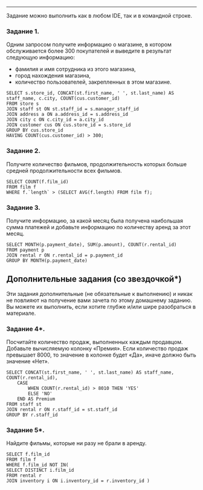 ---

Задание можно выполнить как в любом IDE, так и в командной строке.

### Задание 1.

Одним запросом получите информацию о магазине, в котором обслуживается более 300 покупателей и выведите в результат следующую информацию: 
- фамилия и имя сотрудника из этого магазина,
- город нахождения магазина,
- количество пользователей, закрепленных в этом магазине.

```
SELECT s.store_id, CONCAT(st.first_name, ' ', st.last_name) AS staff_name, c.city, COUNT(cus.customer_id) 
FROM store s
JOIN staff st ON st.staff_id = s.manager_staff_id 
JOIN address a ON a.address_id = s.address_id 
JOIN city c ON c.city_id = a.city_id
JOIN customer cus ON cus.store_id = s.store_id 
GROUP BY cus.store_id
HAVING COUNT(cus.customer_id) > 300;
```

### Задание 2.

Получите количество фильмов, продолжительность которых больше средней продолжительности всех фильмов.

```
SELECT COUNT(f.film_id) 
FROM film f
WHERE f.`length` > (SELECT AVG(f.length) FROM film f);
```

### Задание 3.

Получите информацию, за какой месяц была получена наибольшая сумма платежей и добавьте информацию по количеству аренд за этот месяц.

```
SELECT MONTH(p.payment_date), SUM(p.amount), COUNT(r.rental_id)
FROM payment p
JOIN rental r ON r.rental_id = p.payment_id 
GROUP BY MONTH(p.payment_date)
```

## Дополнительные задания (со звездочкой*)
Эти задания дополнительные (не обязательные к выполнению) и никак не повлияют на получение вами зачета по этому домашнему заданию. Вы можете их выполнить, если хотите глубже и/или шире разобраться в материале.

### Задание 4*.

Посчитайте количество продаж, выполненных каждым продавцом. Добавьте вычисляемую колонку «Премия». Если количество продаж превышает 8000, то значение в колонке будет «Да», 
иначе должно быть значение «Нет».

```
SELECT CONCAT(st.first_name, ' ', st.last_name) AS staff_name, COUNT(r.rental_id),
	CASE
		WHEN COUNT(r.rental_id) > 8010 THEN 'YES'
		ELSE 'NO'
	END AS Premium
FROM staff st
JOIN rental r ON r.staff_id = st.staff_id
GROUP BY r.staff_id 
```

### Задание 5*.

Найдите фильмы, которые ни разу не брали в аренду.

```
SELECT f.film_id
FROM film f
WHERE f.film_id NOT IN(
SELECT DISTINCT i.film_id
FROM rental r 
JOIN inventory i ON i.inventory_id = r.inventory_id )
```
